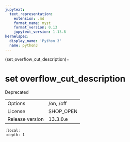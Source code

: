 ```yaml
---
jupytext:
  text_representation:
    extension: .md
    format_name: myst
    format_version: 0.13
    jupytext_version: 1.13.8
kernelspec:
  display_name: 'Python 3'
  name: python3
---
```


(set_overflow_cut_description)=
# set overflow_cut_description
Deprecated

|   |   |
|---|---|
|Options|/on, /off|
|License|SHOP_OPEN|
|Release version|13.3.0.e|

```{contents}
:local:
:depth: 1
```





